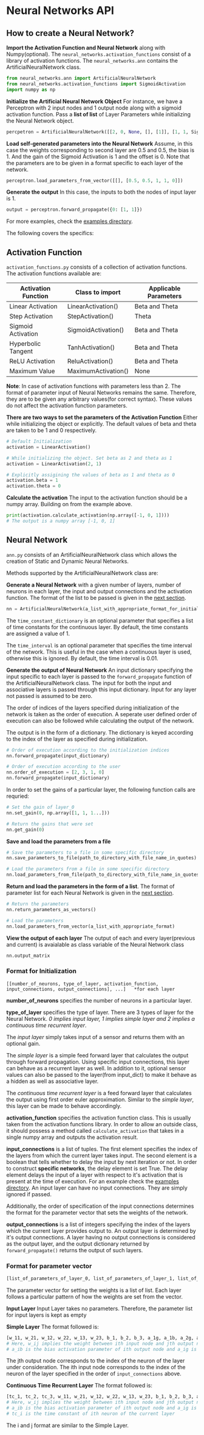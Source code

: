 # Neural Networks API

## How to create a Neural Network?

**Import the Activation Function and Neural Network** along with Numpy(optional). The `neural_networks.activation_functions` consist of a library of activation functions. The `neural_networks.ann` contains the ArtificialNeuralNetwork class.

```python
from neural_networks.ann import ArtificialNeuralNetwork
from neural_networks.activation_functions import SigmoidActivation
import numpy as np
```

**Initialize the Artificial Neural Network Object** For instance, we have a Perceptron with 2 input nodes and 1 output node along with a sigmoid activation function. Pass a **list of list** of Layer Parameters while initializing the Neural Network object.

```python
percpetron = ArtificialNeuralNetwork([[2, 0, None, [], [1]], [1, 1, SigmoidActivation(), [(0, False)], []]])
```

**Load self-generated parameters into the Neural Network** Assume, in this case the weights corresponding to second layer are 0.5 and 0.5, the bias is 1. And the gain of the Sigmoid Activation is 1 and the offset is 0. Note that the parameters are to be given in a format specific to each layer of the network.

```python
perceptron.load_parameters_from_vector([[], [0.5, 0.5, 1, 1, 0]])
```

**Generate the output** In this case, the inputs to both the nodes of input layer is 1.

```python
output = perceptron.forward_propagate({0: [1, 1]})
```

For more examples, check the [examples directory](./../examples).

The following covers the specifics:

## Activation Function

`activation_functions.py` consists of a collection of activation functions. The activation functions available are:

| Activation Function   | Class to import     | Applicable Parameters |
|-----------------------|---------------------|-----------------------|
| Linear Activation     | LinearActivation()  | Beta and Theta		  |
| Step Activation		| StepActivation()	  | Theta				  |
| Sigmoid Activation	| SigmoidActivation() | Beta and Theta		  |
| Hyperbolic Tangent	| TanhActivation()	  | Beta and Theta		  |
| ReLU Activation		| ReluActivation()	  | Beta and Theta		  |
| Maximum Value			| MaximumActivation() | None				  |

**Note**: In case of activation functions with parameters less than 2. The format of parameter input of Neural Networks remains the same. Therefore, they are to be given any arbitrary values(for correct syntax). These values do not affect the activation function parameters.

**There are two ways to set the parameters of the Activation Function** Either while initializing the object or explicitly. The default values of beta and theta are taken to be 1 and 0 respectively.

```python
# Default Initialization
activation = LinearActivation()

# While initializing the object. Set beta as 2 and theta as 1 
activation = LinearActivation(2, 1)

# Explicitly assigining the values of beta as 1 and theta as 0
activation.beta = 1
activation.theta = 0
```

**Calculate the activation** The input to the activation function should be a numpy array. Building on from the example above.

```python
print(activation.calculate_activation(np.array([-1, 0, 1])))
# The output is a numpy array [-1, 0, 1]
```

## Neural Network

`ann.py` consists of an ArtificialNeuralNetwork class which allows the creation of Static and Dynamic Neural Networks.

Methods supported by the ArtificialNeuralNetwork class are:

**Generate a Neural Network** with a given number of layers, number of neurons in each layer, the input and output connections and the activation function. The format of the list to be passed is given in the [next section](#format-for-initialization).

```python
nn = ArtificialNeuralNetwork(a_list_with_appropriate_format_for_initialization, time_constant_dictionary, time_interval)
```

The `time_constant_dictionary` is an optional parameter that specifies a list of time constants for the continuous layer. By default, the time constants are assigned a value of 1.

The `time_interval` is an optional parameter that specifies the time interval of the network. This is useful in the case when a continuous layer is used, otherwise this is ignored. By default, the time interval is 0.01.

**Generate the output of Neural Network** An input dictionary specifying the input specific to each layer is passed to the `forward_propagate` function of the ArtificialNeuralNetwork class. The input for both the input and associative layers is passed through this input dictionary. Input for any layer not passed is assumed to be zero.

The order of indices of the layers specified during initialization of the network is taken as the order of execution. A seperate user defined order of execution can also be followed while calculating the output of the network.

The output is in the form of a dictionary. The dictionary is keyed according to the index of the layer as specified during initialization.

```python
# Order of execution according to the initialization indices
nn.forward_propagate(input_dictionary)

# Order of execution according to the user
nn.order_of_execution = [2, 3, 1, 0]
nn.forward_propagate(input_dictionary)
```

In order to set the gains of a particular layer, the following function calls are requried:

```python
# Set the gain of layer_0
nn.set_gain(0, np.array([1, 1, 1...]))

# Return the gains that were set
nn.get_gain(0)
```

**Save and load the parameters from a file**

```python
# Save the parameters to a file in some specific directory
nn.save_parameters_to_file(path_to_directory_with_file_name_in_quotes)

# Load the parameters from a file in some specific directory
nn.load_parameters_from_file(path_to_directory_with_file_name_in_quotes)
```

**Return and load the parameters in the form of a list**. The format of parameter list for each Neural Network is given in the [next section](#format-for-parameter-vector).

```python
# Return the parameters
nn.return_parameters_as_vectors()

# Load the parameters
nn.load_parameters_from_vector(a_list_with_appropriate_format)
```

**View the output of each layer** The output of each and every layer(previous and current) is avaialable as class variable of the Neural Network class

```python
nn.output_matrix
```

### Format for Initialization

```
[[number_of_neurons, type_of_layer, activation_function, input_connections, output_connections], ...]	*for each layer
```

**number_of_neurons** specifies the number of neurons in a particular layer.

**type_of_layer** specifies the type of layer. There are 3 types of layer for the Neural Network. *0 implies input layer, 1 implies simple layer and 2 implies a continuous time recurrent layer*.

The *input layer* simply takes input of a sensor and returns them with an optional gain.

The *simple layer* is a simple feed forward layer that calculates the output through forward propagation. Using specific input connections, this layer can behave as a recurrent layer as well. In addition to it, optional sensor values can also be passed to the layer(from input_dict) to make it behave as a hidden as well as associative layer.

The *continuous time recurrent layer* is a feed forward layer that calculates the output using first order euler approximation. Similar to the *simple layer*, this layer can be made to behave accordingly.

**activation_function** specifies the activation function class. This is usually taken from the activation functions library. In order to allow an outside class, it should possess a method called `calculate_activation` that takes in a single numpy array and outputs the activation result.

**input_connections** is a list of tuples. The first element specifies the index of the layers from which the current layer takes input. The second element is a boolean that tells whether to delay the input by next iteration or not. In order to construct **specific networks**, the delay element is set True. The delay element delays the input of a layer with respect to it's activation that is present at the time of execution. For an example check the [examples directory](./../examples). An input layer can have no input connections. They are simply ignored if passed.

Additionally, the order of specification of the input connections determines the format for the parameter vector that sets the weights of the network. 

**output_connections** is a list of integers specifying the index of the layers which the current layer provides output to. An output layer is determined by it's output connections. A layer having no output connections is considered as the output layer, and the output dictionary returned by `forward_propagate()` returns the output of such layers.


### Format for parameter vector

```python
[list_of_parameters_of_layer_0, list_of_parameters_of_layer_1, list_of_parameters_of_layer_2, ...]
```

The parameter vector for setting the weights is a list of list. Each layer follows a particular pattern of how the weights are set from the vector.

**Input Layer** Input Layer takes no parameters. Therefore, the parameter list for input layers is kept as empty

**Simple Layer** The format followed is:

```python
[w_11, w_21, w_12, w_22, w_13, w_23, b_1, b_2, b_3, a_1g, a_1b, a_2g, a_2b, a_3g, a_3b, w_11, w_21, w_31, b_1, ...]
# Here, w_ij implies the weight between ith input node and jth output node. b_i is the bias for the ith output node.
# a_ib is the bias activation parameter of ith output node and a_ig is the gain activation parameter of ith output node.
```

The jth output node corresponds to the index of the neuron of the layer under consideration.
The ith input node corresponds to the index of the neuron of the layer specified in the order of `input_connections` above.

**Continuous Time Recurrent Layer** The format followed is:

```python
[tc_1, tc_2, tc_3, w_11, w_21, w_12, w_22, w_13, w_23, b_1, b_2, b_3, a_1g, a_1b, a_2g, a_2b, a_3g, a_3b, w_11, w_21, w_31, b_1, ...]
# Here, w_ij implies the weight between ith input node and jth output node. b_i is the bias for the ith output node.
# a_ib is the bias activation parameter of ith output node and a_ig is the gain activation parameter of ith output node.
# tc_i is the time constant of ith neuron of the current layer
```

The i and j format are similar to the Simple Layer.
